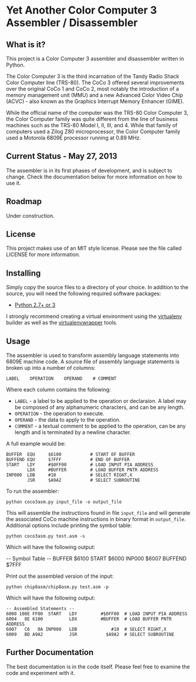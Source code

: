 # Yet Another Color Computer 3 Assembler / Disassembler 

## What is it?

This project is a Color Computer 3 assembler and disassembler written in
Python.

The Color Computer 3 is the third incarnation of the Tandy Radio Shack 
Color Computer line (TRS-80). The CoCo 3 offered several improvements over the
original CoCo 1 and CoCo 2, most notably the introduction of a memory
management unit (MMU) and a new Advanced Color Video Chip (ACVC) - also known
as the Graphics Interrupt Memory Enhancer (GIME). 

While the official name of the computer was the TRS-80 Color Computer 3,
the Color Computer family was quite different from the line of business 
machines such as the TRS-80 Model I, II, III, and 4. While that family
of computers used a Zilog Z80 microprocessor, the Color Computer family used 
a Motorola 6809E processor running at 0.89 MHz. 

## Current Status - May 27, 2013

The assembler is in its first phases of development, and is subject to
change. Check the documentation below for more information on how to use
it.

## Roadmap

Under construction.

## License

This project makes use of an MIT style license. Please see the file called 
LICENSE for more information.


## Installing

Simply copy the source files to a directory of your choice. In addition to
the source, you will need the following required software packages:

* [Python 2.7+ or 3](http://www.python.org)

I strongly recommend creating a virtual environment using the
[virtualenv](http://pypi.python.org/pypi/virtualenv) builder as well as the
[virtualenvwrapper](https://bitbucket.org/dhellmann/virtualenvwrapper) tools.


## Usage

The assembler is used to transform assembly language statements into 6809E
machine code. A source file of assembly language statements is broken up into a
number of columns:

    LABEL    OPERATION    OPERAND    # COMMENT

Where each column contains the following:

* `LABEL` - a label to be applied to the operation or declaraion. A label may be 
composed of any alphanumeric characters, and can be any length.
* `OPERATION` - the operation to execute. 
* `OPERAND` - the data to apply to the operation. 
* `COMMENT` - a textual comment to be applied to the operation, can be any length
and is terminated by a newline character. 

A full example would be:

    BUFFER  EQU     $6100           # START OF BUFFER
    BUFFEND EQU     $7FFF           # END OF BUFFER
    START   LDY     #$0FF00         # LOAD INPUT PIA ADDRESS
            LDX     #BUFFER         # LOAD BUFFER PNTR ADDRESS
    INP000  LDB     #10             # SELECT RIGHT,X
            JSR     $A9A2           # SELECT SUBROUTINE

To run the assembler:

    python coco3asm.py input_file -o output_file

This will assemble the instructions found in file `input_file` and will generate the
associated CoCo machine instructions in binary format in `output_file`. Additional
options include printing the symbol table:

    python coco3asm.py test.asm -s

Which will have the following output:

   -- Symbol Table --
   BUFFER          $6100
   START           $6000
   INP000          $6007
   BUFFEND         $7FFF

Print out the assembled version of the input:

    python chip8asm/chip8asm.py test.asm -p

Which will have the following output:

    -- Assembled Statements --
    6000 108E FF00  START   LDY         #$0FF00  # LOAD INPUT PIA ADDRESS
    6004   8E 6100          LDX         #BUFFER  # LOAD BUFFER PNTR ADDRESS
    6007   C6   0A INP000   LDB             #10  # SELECT RIGHT,X
    6009   BD A9A2          JSR           $A9A2  # SELECT SUBROUTINE

## Further Documentation

The best documentation is in the code itself. Please feel free to examine the
code and experiment with it.
